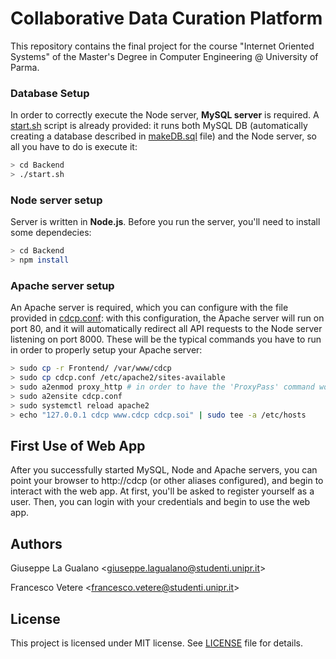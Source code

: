 # Collaborative Data Curation Platform 

This repository contains the final project for the course "Internet Oriented Systems" of the Master's Degree in Computer Engineering @ University of Parma.

### Database Setup
In order to correctly execute the Node server, **MySQL server** is required.
A [start.sh](/Backend/start.sh) script is already provided: it runs both MySQL DB (automatically creating a database described in [makeDB.sql](/Backend/DB/makeDB.sql) file) and the Node server, so all you have to do is execute it:

```bash
> cd Backend
> ./start.sh
```

### Node server setup
Server is written in **Node.js**. Before you run the server, you'll need to install some dependecies:

```bash
> cd Backend
> npm install
```

### Apache server setup
An Apache server is required, which you can configure with the file provided in [cdcp.conf](/Apache/cdcp.conf): with this configuration, the Apache server will run on port 80, and it will automatically redirect all API requests to the Node server listening on port 8000.
These will be the typical commands you have to run in order to properly setup your Apache server:

```bash
> sudo cp -r Frontend/ /var/www/cdcp
> sudo cp cdcp.conf /etc/apache2/sites-available
> sudo a2enmod proxy_http # in order to have the 'ProxyPass' command working
> sudo a2ensite cdcp.conf
> sudo systemctl reload apache2
> echo "127.0.0.1 cdcp www.cdcp cdcp.soi" | sudo tee -a /etc/hosts
```

## First Use of Web App
After you successfully started MySQL, Node and Apache servers, you can point your browser to http://cdcp (or other aliases configured), and begin to interact with the web app.
At first, you'll be asked to register yourself as a user. Then, you can login with your credentials and begin to use the web app.


## Authors

Giuseppe La Gualano <<giuseppe.lagualano@studenti.unipr.it>>

Francesco Vetere <<francesco.vetere@studenti.unipr.it>>

## License

This project is licensed under MIT license. See [LICENSE](LICENSE) file for details.
